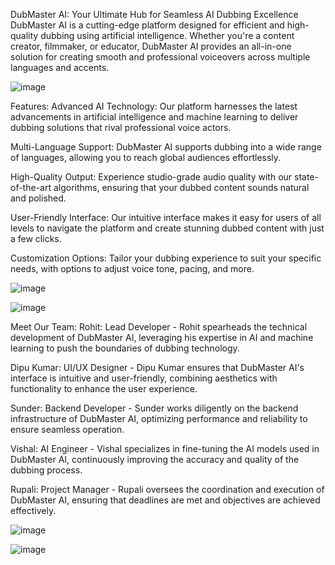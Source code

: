 DubMaster AI: Your Ultimate Hub for Seamless AI Dubbing Excellence
DubMaster AI is a cutting-edge platform designed for efficient and high-quality dubbing using artificial intelligence. Whether you're a content creator, filmmaker, or educator, DubMaster AI provides an all-in-one solution for creating smooth and professional voiceovers across multiple languages and accents.

![image](https://github.com/user-attachments/assets/6a144827-0d1a-4615-bad3-ba8c21288669)

Features:
Advanced AI Technology: Our platform harnesses the latest advancements in artificial intelligence and machine learning to deliver dubbing solutions that rival professional voice actors.

Multi-Language Support: DubMaster AI supports dubbing into a wide range of languages, allowing you to reach global audiences effortlessly.

High-Quality Output: Experience studio-grade audio quality with our state-of-the-art algorithms, ensuring that your dubbed content sounds natural and polished.

User-Friendly Interface: Our intuitive interface makes it easy for users of all levels to navigate the platform and create stunning dubbed content with just a few clicks.

Customization Options: Tailor your dubbing experience to suit your specific needs, with options to adjust voice tone, pacing, and more.

![image](https://github.com/user-attachments/assets/9008de14-f05b-4f17-8b87-2c90be1185ee)

![image](https://github.com/user-attachments/assets/c61212a8-caa9-4fce-888b-dc779bac6d1e)


Meet Our Team:
Rohit: Lead Developer - Rohit spearheads the technical development of DubMaster AI, leveraging his expertise in AI and machine learning to push the boundaries of dubbing technology.

Dipu Kumar: UI/UX Designer - Dipu Kumar ensures that DubMaster AI's interface is intuitive and user-friendly, combining aesthetics with functionality to enhance the user experience.

Sunder: Backend Developer - Sunder works diligently on the backend infrastructure of DubMaster AI, optimizing performance and reliability to ensure seamless operation.

Vishal: AI Engineer - Vishal specializes in fine-tuning the AI models used in DubMaster AI, continuously improving the accuracy and quality of the dubbing process.

Rupali: Project Manager - Rupali oversees the coordination and execution of DubMaster AI, ensuring that deadlines are met and objectives are achieved effectively.

![image](https://github.com/user-attachments/assets/437ab78b-61df-43a4-8c7c-bbeb94a3c24e)



![image](https://github.com/user-attachments/assets/fce53a6c-e8c2-4ac1-9c3a-4403ad11eab5)


